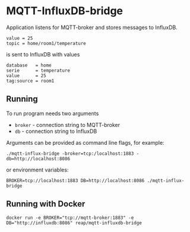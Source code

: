 # MQTT-InfluxDB-bridge

Application listens for MQTT-broker and stores messages to InfluxDB.

    value = 25
    topic = home/room1/temperature

is sent to InfluxDB with values

    database   = home
    serie      = temperature
    value      = 25
    tag:source = room1

## Running

To run program needs two arguments 
* ```broker``` - connection string to MQTT-broker
* ```db``` - connection string to InfluxDB

Arguments can be provided as command line flags, for example:

    ./mqtt-influx-bridge -broker=tcp:/localhost:1883 -db=http://localhost:8086

or environment variables:

    BROKER=tcp://localhost:1883 DB=http://localhost:8086 ./mqtt-influx-bridge

## Running with Docker

    docker run -e BROKER="tcp://mqtt-broker:1883" -e DB="http://influxdb:8086" reap/mqtt-influxdb-bridge
